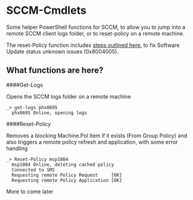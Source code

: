 # SCCM-Cmdlets
Some helper PowerShell functions for SCCM, to allow you to jump into a remote SCCM client logs folder, or to reset-policy on a remote machine.  

The reset-Policy function includes [steps outlined here](https://social.technet.microsoft.com/Forums/systemcenter/en-US/1c1a640f-179c-4b72-bfe3-ab5d928454bf/software-update-error-0x80004005), to fix Software Update status unknown issues (0x8004005).

## What functions are here?

####Get-Logs

Opens the SCCM logs folder on a remote machine

    _> get-logs phx0695
      phx0695 Online, opening logs
      
      
####Reset-Policy

Removes a blocking Machine.Pol item if it exists (From Group Policy) and also triggers a remote policy refresh and application, with some error handling

    _> Reset-Policy msp1084
      msp1084 Online, deleting cached policy
      Connected to SMS
      Requesting remote Policy Request     [OK]
      Requesting remote Policy Application [OK]

More to come later
